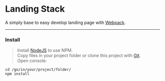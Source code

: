 # Landing Stack 

A simply base to easy develop landing page with [Webpack](https://webpack.js.org/).


----

### Install

> Install [NodeJS](https://nodejs.org/) to use NPM.  
Copy files in your project folder or clone this project with [Git](https://git-scm.com/).  
Open console:

	cd /go/in/your/project/folder/
    npm install
